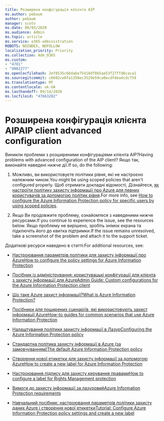 ```yaml
---
title: Розширена конфігурація клієнта AIP
ms.author: pebaum
author: pebaum
manager: scotv
ms.date: 08/03/2020
ms.audience: Admin
ms.topic: article
ms.service: o365-administration
ROBOTS: NOINDEX, NOFOLLOW
localization_priority: Priority
ms.collection: Adm_O365
ms.custom:
- "4781"
- "9002277"
ms.openlocfilehash: 2ef8535c66dabe75418df0b5ae53f27ffd6caca1
ms.sourcegitcommit: c6692ce0fa1358ec3529e59ca0ecdfdea4cdc759
ms.translationtype: MT
ms.contentlocale: uk-UA
ms.lasthandoff: 09/14/2020
ms.locfileid: "47663282"
---
```

# <a name="aip-client-advanced-configuration"></a><span data-ttu-id="b39e9-102">Розширена конфігурація клієнта AIP</span><span class="sxs-lookup"><span data-stu-id="b39e9-102">AIP client advanced configuration</span></span>

<span data-ttu-id="b39e9-103">Виникли проблеми з розширеними конфігураціями клієнта AIP?</span><span class="sxs-lookup"><span data-stu-id="b39e9-103">Having problems with advanced configuration of the AIP client?</span></span> <span data-ttu-id="b39e9-104">Якщо так, виконайте наведені нижче дії.</span><span class="sxs-lookup"><span data-stu-id="b39e9-104">If so, do the following:</span></span>

1. <span data-ttu-id="b39e9-105">Можливо, ви використовуєте політики рівня, які не настроєно належним чином.</span><span class="sxs-lookup"><span data-stu-id="b39e9-105">You might be using scoped policies that aren't configured properly.</span></span> <span data-ttu-id="b39e9-106">Щоб отримати докладні відомості, Дізнайтеся, [як настроїти політику захисту інформації про Azure для певних користувачів за допомогою політик рівня](https://docs.microsoft.com/azure/information-protection/configure-policy-scope).</span><span class="sxs-lookup"><span data-stu-id="b39e9-106">For more info, see [How to configure the Azure Information Protection policy for specific users by using scoped policies](https://docs.microsoft.com/azure/information-protection/configure-policy-scope).</span></span>

2. <span data-ttu-id="b39e9-107">Якщо Ви продовжите проблему, ознайомтеся з наведеними нижче ресурсами.</span><span class="sxs-lookup"><span data-stu-id="b39e9-107">If you continue to experience the issue, see the resources below.</span></span> <span data-ttu-id="b39e9-108">Якщо проблему не вирішено, зробіть знімок екрана та підключіть його до квитка підтримки.</span><span class="sxs-lookup"><span data-stu-id="b39e9-108">If the issue remains unresolved,  take a screenshot of the problem and attach it to the support ticket.</span></span>

<span data-ttu-id="b39e9-109">Додаткові ресурси наведено в статті:</span><span class="sxs-lookup"><span data-stu-id="b39e9-109">For additional resources, see:</span></span>

- [<span data-ttu-id="b39e9-110">Настроювання параметрів політики для захисту інформації про Azure</span><span class="sxs-lookup"><span data-stu-id="b39e9-110">How to configure the policy settings for Azure Information Protection</span></span>](https://docs.microsoft.com/azure/information-protection/configure-policy-settings)  
    
- [<span data-ttu-id="b39e9-111">Посібник із адміністрування: користувацькі конфігурації для клієнта з захисту інформації для Azure</span><span class="sxs-lookup"><span data-stu-id="b39e9-111">Admin Guide: Custom configurations for the Azure Information Protection client</span></span>](https://docs.microsoft.com/azure/information-protection/rms-client/client-admin-guide-customizations)  
    
- [<span data-ttu-id="b39e9-112">Що таке Azure захист інформації?</span><span class="sxs-lookup"><span data-stu-id="b39e9-112">What is Azure Information Protection?</span></span>](https://docs.microsoft.com/azure/information-protection/what-is-information-protection)  
    
- [<span data-ttu-id="b39e9-113">Посібники для поширених сценаріїв, які використовують захист інформації Azure</span><span class="sxs-lookup"><span data-stu-id="b39e9-113">How-to guides for common scenarios that use Azure Information Protection</span></span>](https://docs.microsoft.com/azure/information-protection/how-to-guides)  
    
- [<span data-ttu-id="b39e9-114">Налаштування політики захисту інформації в Лазур</span><span class="sxs-lookup"><span data-stu-id="b39e9-114">Configuring the Azure Information Protection policy</span></span>](https://docs.microsoft.com/azure/information-protection/deploy-use/configure-policy)  
    
- [<span data-ttu-id="b39e9-115">Стандартна політика захисту інформації в Azure (за замовчуванням)</span><span class="sxs-lookup"><span data-stu-id="b39e9-115">The default Azure Information Protection policy</span></span>](https://docs.microsoft.com/azure/information-protection/deploy-use/configure-policy-default)  
    
- [<span data-ttu-id="b39e9-116">Створення нової етикетки для захисту інформації за допомогою Azure</span><span class="sxs-lookup"><span data-stu-id="b39e9-116">How to create a new label for Azure Information Protection</span></span>](https://docs.microsoft.com/azure/information-protection/deploy-use/configure-policy-new-label)  
    
- [<span data-ttu-id="b39e9-117">Настроювання підпису для захисту керування правами</span><span class="sxs-lookup"><span data-stu-id="b39e9-117">How to configure a label for Rights Management protection</span></span>](https://docs.microsoft.com/azure/information-protection/deploy-use/configure-policy-protection)  
    
- [<span data-ttu-id="b39e9-118">Вимоги до захисту інформації за лазуровий</span><span class="sxs-lookup"><span data-stu-id="b39e9-118">Azure Information Protection requirements</span></span>](https://docs.microsoft.com/azure/information-protection/get-started/requirements)

- [<span data-ttu-id="b39e9-119">Навчальний посібник: настроювання параметрів політики захисту даних Azure і створення нової етикетки</span><span class="sxs-lookup"><span data-stu-id="b39e9-119">Tutorial: Configure Azure Information Protection policy settings and create a new label</span></span>](https://docs.microsoft.com/azure/information-protection/get-started/infoprotect-quick-start-tutorial)